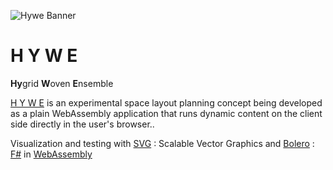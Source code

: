 ![Hywe Banner](https://vykrum.github.io/Hywe/images/hyweLogoBanner.png)

# H Y W E

 **Hy**grid **W**oven **E**nsemble

[H Y W E](https://vykrum.github.io/Hywe/) is an experimental space layout planning concept being developed as a plain WebAssembly application that runs dynamic content on the client side directly in the user's browser..

Visualization and testing with [SVG](https://developer.mozilla.org/en-US/docs/Web/SVG) : Scalable Vector Graphics and [Bolero](https://fsbolero.io/) : [F#](https://fsharp.org/) in [WebAssembly](https://developer.mozilla.org/en-US/docs/WebAssembly)
